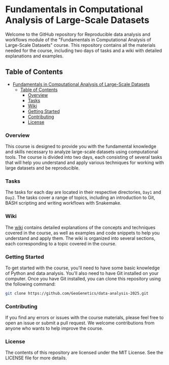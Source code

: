 # Fundamentals in Computational Analysis of Large-Scale Datasets

Welcome to the GitHub repository for Reproducible data analysis and workflows module of the "Fundamentals in Computational Analysis of Large-Scale Datasets" course. This repository contains all the materials needed for the course, including two days of tasks and a wiki with detailed explanations and examples.

## Table of Contents

- [Fundamentals in Computational Analysis of Large-Scale Datasets](#fundamentals-in-computational-analysis-of-large-scale-datasets)
  - [Table of Contents](#table-of-contents)
    - [Overview](#overview)
    - [Tasks](#tasks)
    - [Wiki](#wiki)
    - [Getting Started](#getting-started)
    - [Contributing](#contributing)
    - [License](#license)

### Overview

This course is designed to provide you with the fundamental knowledge and skills necessary to analyze large-scale datasets using computational tools. The course is divided into two days, each consisting of several tasks that will help you understand and apply various techniques for working with large datasets and be reproducible.

### Tasks

The tasks for each day are located in their respective directories, `Day1` and `Day2`. The tasks cover a range of topics, including an introduction to Git, BASH scripting and writing workflows with Snakemake.

### Wiki

The [wiki](https://github.com/GeoGenetics/data-analysis-2025/wiki) contains detailed explanations of the concepts and techniques covered in the course, as well as examples and code snippets to help you understand and apply them. The wiki is organized into several sections, each corresponding to a topic covered in the course.

### Getting Started

To get started with the course, you'll need to have some basic knowledge of Python and data analysis. You'll also need to have Git installed on your computer. Once you have Git installed, you can clone this repository using the following command:

```bash
git clone https://github.com/GeoGenetics/data-analysis-2025.git
```
### Contributing

If you find any errors or issues with the course materials, please feel free to open an issue or submit a pull request. We welcome contributions from anyone who wants to help improve the course.

### License

The contents of this repository are licensed under the MIT License. See the LICENSE file for more details.